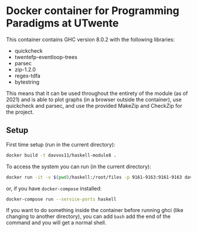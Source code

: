 # Docker container for Programming Paradigms at UTwente
This container contains GHC version 8.0.2 with the following libraries:
- quickcheck
- twentefp-eventloop-trees
- parsec
- zip-1.2.0
- regex-tdfa
- bytestring

This means that it can be used throughout the entirety of the module (as of 2021) and is able to plot graphs (in a browser outside the container), use quickcheck and parsec, and use the provided MakeZip and CheckZip for the project.

## Setup
First time setup (run in the current directory):
```sh
docker build -t davvos11/haskell-module8 .
```

To access the system you can run (in the current directory):
```sh
docker run -it -v $(pwd)/haskell:/root/files -p 9161-9163:9161-9163 davvos11/haskell-module8:latest
```
or, if you have `docker-compose` installed:
```sh
docker-compose run --service-ports haskell
```

If you want to do something inside the container before running ghci (like changing to another directory), you can add `bash` add the end of the command and you will get a normal shell.